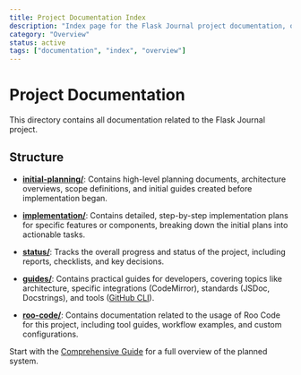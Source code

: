 ```yaml
---
title: Project Documentation Index
description: "Index page for the Flask Journal project documentation, outlining the structure and key directories."
category: "Overview"
status: active
tags: ["documentation", "index", "overview"]
---
```



# Project Documentation

This directory contains all documentation related to the Flask Journal project.

## Structure

*   **[initial-planning/](./initial-planning/)**: Contains high-level planning documents, architecture overviews, scope definitions, and initial guides created before implementation began.
*   **[implementation/](./implementation/)**: Contains detailed, step-by-step implementation plans for specific features or components, breaking down the initial plans into actionable tasks.
*   **[status/](./status/)**: Tracks the overall progress and status of the project, including reports, checklists, and key decisions.
*   **[guides/](./guides/)**: Contains practical guides for developers, covering topics like architecture, specific integrations (CodeMirror), standards (JSDoc, Docstrings), and tools ([GitHub CLI](./guides/gh-cli.md)).

*   **[roo-code/](./roo-code/)**: Contains documentation related to the usage of Roo Code for this project, including tool guides, workflow examples, and custom configurations.

Start with the [Comprehensive Guide](./initial-planning/comprehensive-guide-personal.md) for a full overview of the planned system.